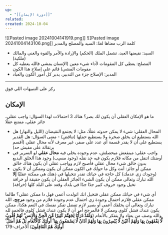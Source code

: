 ```yaml
---
up:
  - "[[دورة الإيمان]]"
related: 
created: 2024-10-04
---
```

![[Pasted image 20241004141919.png]]
![[Pasted image 20241004143106.png]]
كلمة الرب معناها لغةً: السيد والمصلح والمدبر
- السيد: نقيضها العبد، تشمل الملك (الحكم) والإرادة والأمر والقوة والغنى والمالك (ملكية)
- المصلح: يعطي كل المقومات لأداء شيء معين (الإنسان يمشي فالله يعطيه كل مقومات المشي)
  قائم على إصلاح هذا الكون
- المدبر: الإصلاح جزء من التدبير، يدبر كل أمور الكون والعباد

---
ركز على التنبيهات اللي فوق
## الإمكان
ما هو الإمكان العقلي أن يكون لك بصر؟
هناك 3 احتمالات لهذا السؤال: واجب عقلي، جائز عقلي، ممتنع عقلًا

- المحال العقلي: شيء لا يمكن حدوثه عقلًا، مثل: لا يجتمع النقيضان (الليل والنهار)
  هل الله يستطيع ان يخلق صخرة ولا يستطيع حملها (تناقض) - معنى السؤال: هل القدير يستطيع على أن لا يقدر
  قسمة أي عدد على صفر، غير معرف لأنه محال عقلي (أقسم برتقالة على مفيش حد)
- واجب عقلي: مينفعش ميحصلش، عدم وجوده يخلي فيه **محال عقلي**
  لو السرير في أوضتك اتنقل من مكانه فلازم يكون فيه حد نقله (وجود مسبِب)
  وجود هذا الخلق البديع بدون خالق شيء محال عقلي فأصبح لازم وواجب عقلي أن يكون هناك خالق
- ممكن أو جائز: أنت وكل ما حولك في الكون ممكن أن يكون وممكن أن لا يكون (وجودك زي عدمك)
  كل حاجة في حياتك تقدر تتخيلها في ذهنك هي ممكنة عقليًا **إلا** الله تبارك وتعالى
  ممكن أن يكون الشيء الجائز العقلي أن يكون حقيقة أو خرافة
  تخيل وجود خروف كبير جدًا جدًا في بلدك وقعد على البلد كلها (خرافة)

أي شيء في حياتك ممكن عقلي فتخيل انك اتولدت أعمى فهل دا ممكن عقلي؟ 
طالما ممكن عقلي فلازم احتمال وجودة زي احتمال عدم وجودة فلازم من وجود **مرجِح**، الله تبارك وتعالى أن يخلقك أعمى أو بصير
لازم تفضل تفكر نفسك في النعم هكذا، ممكن يكون عندك فشل كلوي وممكن لا فالمرجح أمر أن لا يكون عندك فشل كلوي فالحمد لله
والله وصف من يعتاد ولا يتفكر بالأنعام 
(**وَلَقَدْ ذَرَأْنَا لِجَهَنَّمَ كَثِيرًا مِّنَ الْجِنِّ وَالْإِنسِ ۖ لَهُمْ قُلُوبٌ لَّا يَفْقَهُونَ بِهَا وَلَهُمْ أَعْيُنٌ لَّا يُبْصِرُونَ بِهَا وَلَهُمْ آذَانٌ لَّا يَسْمَعُونَ بِهَا ۚ أُولَٰئِكَ كَالْأَنْعَامِ بَلْ هُمْ أَضَلُّ ۚ أُولَٰئِكَ هُمُ الْغَافِلُونَ**) الأعراف-179